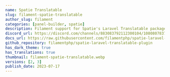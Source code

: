 ```yaml
---
name: Spatie Translatable
slug: filament-spatie-translatable
author_slug: filament
categories: [panel-builder, spatie]
description: Filament support for Spatie's Laravel Translatable package.
discord_url: https://discord.com/channels/883083792112300104/1080807837833384017
docs_url: https://raw.githubusercontent.com/filamentphp/spatie-laravel-translatable-plugin/3.x/README.md
github_repository: filamentphp/spatie-laravel-translatable-plugin
has_dark_theme: true
has_translations: true
thumbnail: filament-spatie-translatable.webp
versions: [2, 3]
publish_date: 2023-07-17
---
```

